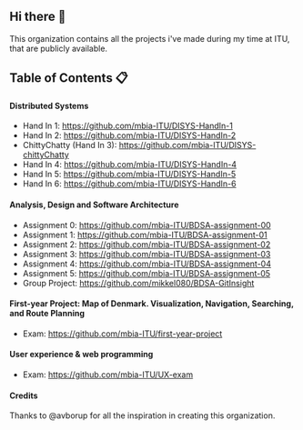 ## Hi there 👋
This organization contains all the projects i've made during my time at ITU, that are publicly available.

## Table of Contents 📋

#### Distributed Systems
- Hand In 1: https://github.com/mbia-ITU/DISYS-HandIn-1
- Hand In 2: https://github.com/mbia-ITU/DISYS-HandIn-2
- ChittyChatty (Hand In 3): https://github.com/mbia-ITU/DISYS-chittyChatty
- Hand In 4: https://github.com/mbia-ITU/DISYS-HandIn-4
- Hand In 5: https://github.com/mbia-ITU/DISYS-HandIn-5
- Hand In 6: https://github.com/mbia-ITU/DISYS-HandIn-6

#### Analysis, Design and Software Architecture
- Assignment 0: https://github.com/mbia-ITU/BDSA-assignment-00
- Assignment 1: https://github.com/mbia-ITU/BDSA-assignment-01
- Assignment 2: https://github.com/mbia-ITU/BDSA-assignment-02
- Assignment 3: https://github.com/mbia-ITU/BDSA-assignment-03
- Assignment 4: https://github.com/mbia-ITU/BDSA-assignment-04
- Assignment 5: https://github.com/mbia-ITU/BDSA-assignment-05
- Group Project: https://github.com/mikkel080/BDSA-GitInsight

#### First-year Project: Map of Denmark. Visualization, Navigation, Searching, and Route Planning
- Exam: https://github.com/mbia-ITU/first-year-project

#### User experience & web programming
- Exam: https://github.com/mbia-ITU/UX-exam


#### Credits
Thanks to @avborup for all the inspiration in creating this organization.

